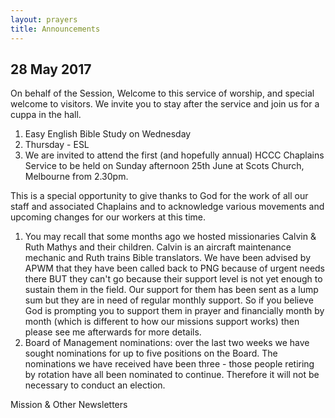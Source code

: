 ```yaml
---
layout: prayers
title: Announcements
---
```

 
## 28 May 2017


On behalf of the Session, Welcome to this service of worship, and special welcome to visitors. We invite you to stay after the service and join us for a cuppa in the hall.


1. Easy English Bible Study on Wednesday
1. Thursday - ESL
1. We are invited to attend the first (and hopefully annual) HCCC Chaplains Service to be held on Sunday afternoon 25th June at Scots Church, Melbourne from 2.30pm.
 
This is a special opportunity to give thanks to God for the work of all our staff and associated Chaplains and to acknowledge various movements and upcoming changes for our workers at this time.
1. You may recall that some months ago we hosted missionaries Calvin & Ruth Mathys and their children. Calvin is an aircraft maintenance mechanic and Ruth trains Bible translators. We have been advised by APWM that they have been called back to PNG because of urgent needs there BUT they can't go because their support level is not yet enough to sustain them in the field.
Our support for them has been sent as a lump sum but they are in need of regular monthly support. So if you believe God is prompting you to support them in prayer and financially month by month (which is different to how our missions support works) then please see me afterwards for more details.
1. Board of Management nominations: over the last two weeks we have sought nominations for up to five positions on the Board. The nominations we have received have been three - those people retiring by rotation have all been nominated to continue. Therefore it will not be necessary to conduct an election.  


Mission & Other Newsletters 





